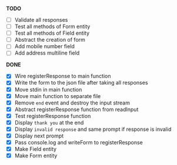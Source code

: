 **TODO**

- [ ] Validate all responses
- [ ] Test all methods of Form entity
- [ ] Test all methods of Field entity
- [ ] Abstract the creation of form
- [ ] Add mobile number field
- [ ] Add address multiline field

**DONE**

- [x] Wire registerResponse to main function
- [x] Write the form to the json file after taking all responses
- [x] Move stdin in main function
- [x] Move main function to separate file
- [x] Remove `end` event and destroy the input stream
- [x] Abstract registerResponse function from readInput
- [x] Test registerResponse function 
- [x] Display `thank you` at the end 
- [x] Display `invalid response` and same prompt if response is invalid  
- [x] Display next prompt
- [x] Pass console.log and writeForm to registerResponse 
- [x] Make Field entity
- [x] Make Form entity
